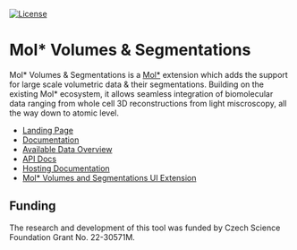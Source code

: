 [![License](http://img.shields.io/badge/license-MIT-blue.svg?style=flat)](./LICENSE)

# Mol* Volumes & Segmentations

Mol* Volumes & Segmentations is a [Mol*](https://molstar.org) extension which adds the support for large scale volumetric data & their segmentations. Building on the existing Mol* ecosystem, it allows seamless integration of biomolecular data ranging from whole cell 3D reconstructions from light miscroscopy, all the way down to atomic level.

- [Landing Page](https://molstarvolseg.ncbr.muni.cz/)
- [Documentation](https://molstar.org/viewer-docs/volumes_and_segmentations/overview/)
- [Available Data Overview](http://molstar.org/viewer-docs/volumes_and_segmentations/database-contents/)
- [API Docs](https://molstarvolseg.ncbr.muni.cz/docs/)
- [Hosting Documentation](/docs/hosting.md)
- [Mol* Volumes and Segmentations UI Extension](https://github.com/molstar/molstar/tree/master/src/extensions/volumes-and-segmentations)


## Funding

The research and development of this tool was funded by Czech Science Foundation Grant No. 22-30571M.